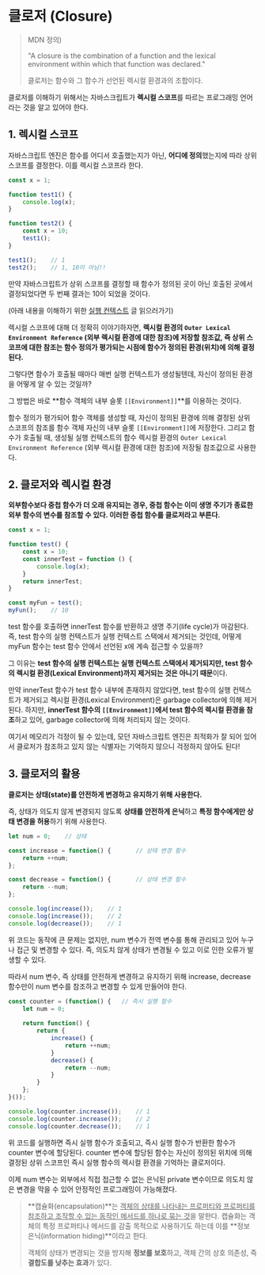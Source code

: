 # 클로저 (Closure)

> MDN 정의)
>
> "A closure is the combination of a function and the lexical environment within which that function was declared." 
>
> 클로저는 함수와 그 함수가 선언된 렉시컬 환경과의 조합이다.

클로저를 이해하기 위해서는 자바스크립트가 **렉시컬 스코프**를 따르는 프로그래밍 언어라는 것을 알고 있어야 한다.

## 1. 렉시컬 스코프

자바스크립트 엔진은 함수를 어디서 호출했는지가 아닌, **어디에 정의**했는지에 따라 상위 스코프를 결정한다. 이를 렉시컬 스코프라 한다.

```js
const x = 1;

function test1() {
    console.log(x);
}

function test2() {
    const x = 10;
    test1();
}

test1();	// 1
test2();	// 1, 10이 아님!!
```

만약 자바스크립트가 상위 스코프를 결정할 때 함수가 정의된 곳이 아닌 호출된 곳에서 결정되었다면 두 번째 결과는 10이 되었을 것이다.

(아래 내용을 이해하기 위한 [실행 컨텍스트](https://kanghyun.netlify.app/blog/2021-10-11/execution-context) 글 읽으러가기)

렉시컬 스코프에 대해 더 정확히 이야기하자면, **렉시컬 환경의 `Outer Lexical Environment Reference` (외부 렉시컬 환경에 대한 참조)에 저장할 참조값, 즉 상위 스코프에 대한 참조는 함수 정의가 평가되는 시점에 함수가 정의된 환경(위치)에 의해 결정된다.**



그렇다면 함수가 호출될 때마다 매번 실행 컨텍스트가 생성될텐데, 자신이 정의된 환경을 어떻게 알 수 있는 것일까?

그 방법은 바로 **함수 객체의 내부 슬롯 `[[Environment]]`**를 이용하는 것이다. 

함수 정의가 평가되어 함수 객체를 생성할 때, 자신이 정의된 환경에 의해 결정된 상위 스코프의 참조를 함수 객체 자신의 내부 슬롯 `[[Environment]]`에 저장한다. 그리고 함수가 호출될 때, 생성될 실행 컨텍스트의 함수 렉시컬 환경의 `Outer Lexical Environment Reference` (외부 렉시컬 환경에 대한 참조)에 저장될 참조값으로 사용한다.



## 2. 클로저와 렉시컬 환경

**외부함수보다 중첩 함수가 더 오래 유지되는 경우, 중첩 함수는 이미 생명 주기가 종료한 외부 함수의 변수를 참조할 수 있다. 이러한 중첩 함수를 클로저라고 부른다.**

```js
const x = 1;

function test() {
	const x = 10;
    const innerTest = function () {
        console.log(x);
    }
    return innerTest;
}

const myFun = test();
myFun();	// 10
```

test 함수를 호출하면 innerTest 함수를 반환하고 생명 주기(life cycle)가 마감된다. 즉, test 함수의 실행 컨텍스트가 실행 컨텍스트 스택에서 제거되는 것인데, 어떻게 myFun 함수는 test 함수 안에서 선언된 x에 계속 접근할 수 있을까?

그 이유는 **test 함수의 실행 컨텍스트는 실행 컨텍스트 스택에서 제거되지만, test 함수의 렉시컬 환경(Lexical Environment)까지 제거되는 것은 아니기 때문**이다.

만약 innerTest 함수가 test 함수 내부에 존재하지 않았다면, test 함수의 실행 컨텍스트가 제거되고 렉시컬 환경(Lexical Environment)은 garbage collector에 의해 제거된다. 하지만, **innerTest 함수의 `[[Environment]]`에서 test 함수의 렉시컬 환경을 참조**하고 있어, garbage collector에 의해 처리되지 않는 것이다.

여기서 메모리가 걱정이 될 수 있는데, 모던 자바스크립트 엔진은 최적화가 잘 되어 있어서 클로저가 참조하고 있지 않는 식별자는 기억하지 않으니 걱정하지 않아도 된다!



## 3. 클로저의 활용

**클로저는 상태(state)를 안전하게 변경하고 유지하기 위해 사용한다.**

즉, 상태가 의도치 않게 변경되지 않도록 **상태를 안전하게 은닉**하고 **특정 함수에게만 상태 변경을 허용**하기 위해 사용한다.



```js
let num = 0;	// 상태

const increase = function() {		// 상태 변경 함수
    return ++num;
};

const decrease = function() {		// 상태 변경 함수
    return --num;
};

console.log(increase());	// 1
console.log(increase());	// 2
console.log(decrease());	// 1
```

위 코드는 동작에 큰 문제는 없지만, num 변수가 전역 변수를 통해 관리되고 있어 누구나 접근 및 변경할 수 있다. 즉, 의도치 않게 상태가 변경될 수 있고 이로 인한 오류가 발생할 수 있다.

따라서 num 변수, 즉 상태를 안전하게 변경하고 유지하기 위해 increase, decrease 함수만이 num 변수를 참조하고 변경할 수 있게 만들어야 한다.

```js
const counter = (function() {	// 즉시 실행 함수
    let num = 0;
    
    return function() {
        return {
        	increase() {
                return ++num;
            }
            decrease() {
                return --num;
            }
        }
    };
}());

console.log(counter.increase());	// 1
console.log(counter.increase());	// 2
console.log(counter.decrease());	// 1
```

위 코드를 실행하면 즉시 실행 함수가 호출되고, 즉시 실행 함수가 반환한 함수가 counter 변수에 할당된다. counter 변수에 할당된 함수는 자신이 정의된 위치에 의해 결정된 상위 스코프인 즉시 실행 함수의 렉시컬 환경을 기억하는 클로저이다.

이제 num 변수는 외부에서 직접 접근할 수 없는 은닉된 private 변수이므로 의도치 않은 변경을 막을 수 있어 안정적인 프로그래밍이 가능해졌다.



> **캡슐화(encapsulation)**는 <u>객체의 상태를 나타내는 프로퍼티와 프로퍼티를 참조하고 조작할 수 있는 동작인 메서드를 하나로 묶는 것</u>을 말한다. 캡슐화는 객체의 특정 프로퍼티나 메서드를 감출 목적으로 사용하기도 하는데 이를 **정보 은닉(information hiding)**이라고 한다.
>
> 객체의 상태가 변경되는 것을 방지해 **정보를 보호**하고, 객체 간의 상호 의존성, 즉 **결합도를 낮추는 효과**가 있다.

